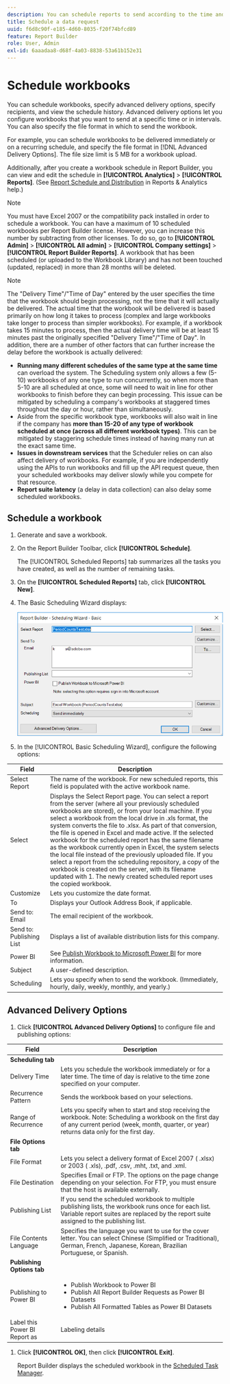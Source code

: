 ```yaml
---
description: You can schedule reports to send according to the time and file format that you define.
title: Schedule a data request
uuid: f6d8c90f-e185-4d60-8035-f20f74bfcd89
feature: Report Builder
role: User, Admin
exl-id: 6aaadaa8-d68f-4a03-8838-53a61b152e31
---
```

# Schedule workbooks

You can schedule workbooks, specify advanced delivery options, specify recipients, and view the schedule history. Advanced delivery options let you configure workbooks that you want to send at a specific time or in intervals. You can also specify the file format in which to send the workbook.

For example, you can schedule workbooks to be delivered immediately or on a recurring schedule, and specify the file format in [!DNL Advanced Delivery Options]. The file size limit is 5 MB for a workbook upload.

Additionally, after you create a workbook schedule in Report Builder, you can view and edit the schedule in **[!UICONTROL Analytics]** > **[!UICONTROL Reports]**. (See [Report Schedule and Distribution](/help/analyze/reports-analytics/scheduling.md) in Reports & Analytics help.)

>[!NOTE]
>
>You must have Excel 2007 or the compatibility pack installed in order to schedule a workbook. You can have a maximum of 10 scheduled workbooks per Report Builder license. However, you can increase this number by subtracting from other licenses. To do so, go to **[!UICONTROL Admin]** > **[!UICONTROL All admin]** > **[!UICONTROL Company settings]** > **[!UICONTROL Report Builder Reports]**. A workbook that has been scheduled (or uploaded to the Workbook Library) and has not been touched (updated, replaced) in more than 28 months will be deleted.

>[!NOTE]
>
>The "Delivery Time"/"Time of Day" entered by the user specifies the time that the workbook should begin processing, not the time that it will actually be delivered. The actual time that the workbook will be delivered is based primarily on how long it takes to process (complex and large workbooks take longer to process than simpler workbooks). For example, if a workbook takes 15 minutes to process, then the actual delivery time will be at least 15 minutes past the originally specified "Delivery Time"/"Time of Day".
>In addition, there are a number of other factors that can further increase the delay before the workbook is actually delivered:
>
> * **Running many different schedules of the same type at the same time** can overload the system. The Scheduling system only allows a few (5-10) workbooks of any one type to run concurrently, so when more than 5-10 are all scheduled at once, some will need to wait in line for other workbooks to finish before they can begin processing. This issue can be mitigated by scheduling a company's workbooks at staggered times throughout the day or hour, rather than simultaneously.
> * Aside from the specific workbook type, workbooks will also wait in line if the company has **more than 15-20 of any type of workbook scheduled at once (across all different workbook types)**. This can be mitigated by staggering schedule times instead of having many run at the exact same time.
> * **Issues in downstream services** that the Scheduler relies on can also affect delivery of workbooks. For example, if you are independently using the APIs to run workbooks and fill up the API request queue, then your scheduled workbooks may deliver slowly while you compete for that resource.
> * **Report suite latency** (a delay in data collection) can also delay some scheduled workbooks.

## Schedule a workbook

1. Generate and save a workbook.
1. On the Report Builder Toolbar, click **[!UICONTROL Schedule]**.

   The [!UICONTROL Scheduled Reports] tab summarizes all the tasks you have created, as well as the number of remaining tasks.
1. On the **[!UICONTROL Scheduled Reports]** tab, click **[!UICONTROL New]**.
1. The Basic Scheduling Wizard displays:

   ![](assets/simple-schedule-wizard.png)

1. In the [!UICONTROL Basic Scheduling Wizard], configure the following options:

| Field | Description |
|--- |--- |
|Select Report|The name of the workbook. For new scheduled reports, this field is populated with the active workbook name.|
|Select|Displays the  Select Report page. You can select a report from the server (where all your previously scheduled workbooks are stored), or from your local machine. If you select a workbook from the local drive in  .xls format, the system converts the file to  .xlsx. As part of that conversion, the file is opened in Excel and made active. If the selected workbook for the scheduled report has the same filename as the workbook currently open in Excel, the system selects the local file instead of the previously uploaded file. If you select a report from the scheduling repository, a copy of the workbook is created on the server, with its filename updated with 1. The newly created scheduled report uses the copied workbook.|
|Customize|Lets you customize the date format.|
|To|Displays your Outlook Address Book, if applicable.|
|Send to: Email|The email recipient of the workbook.|
|Send to: Publishing List|Displays a list of available distribution lists for this company.|
|Power BI|See [Publish Workbook to Microsoft Power BI](/help/analyze/report-builder/c-publish-power-bi/integration-power-bi.md) for more information.|
|Subject|A user-defined description.|
|Scheduling|Lets you specify when to send the workbook. (Immediately, hourly, daily, weekly, monthly, and yearly.)| 

## Advanced Delivery Options

1. Click **[!UICONTROL Advanced Delivery Options]** to configure file and publishing options:

| Field | Description |
|--- |--- |
|**Scheduling tab**||
|Delivery Time|Lets you schedule the workbook immediately or for a later time. The time of day is relative to the time zone specified on your computer.|
|Recurrence Pattern|Sends the workbook based on your selections.|
|Range of Recurrence|Lets you specify when to start and stop receiving the workbook.   Note:  Scheduling a workbook on the first day of any current period (week, month, quarter, or year) returns data only for the first day.|
|**File Options tab**||
|File Format|Lets you select a delivery format of Excel 2007 ( .xlsx) or 2003 ( .xls),  .pdf, .csv, .mht, .txt, and .xml.|
|File Destination|Specifies Email or FTP. The options on the page change depending on your selection. For FTP, you must ensure that the host is available externally.|
|Publishing List|If you send the scheduled workbook to multiple publishing lists, the workbook runs once for each list. Variable report suites are replaced by the report suite assigned to the publishing list.|
|File Contents Language|Specifies the language you want to use for the cover letter. You can select Chinese (Simplified or Traditional), German, French, Japanese, Korean, Brazilian Portuguese, or Spanish.|
|**Publishing Options tab**||
|Publishing to Power BI|<ul><li>Publish Workbook to Power BI</li><li>Publish All Report Builder Requests as Power BI Datasets</li><li>Publish All Formatted Tables as Power BI Datasets</li></ul>|
|Label this Power BI Report as|Labeling details|

1. Click **[!UICONTROL OK]**, then click **[!UICONTROL Exit]**.

   Report Builder displays the scheduled workbook in the [Scheduled Task Manager](/help/analyze/report-builder/r-arb-scheduled-reports.md).
